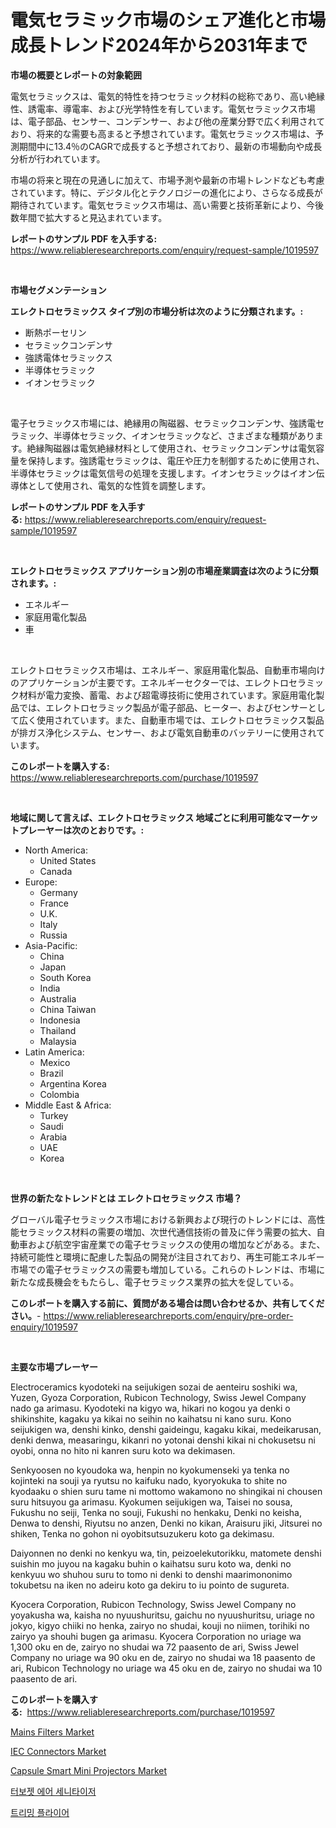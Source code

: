 <p><h1>電気セラミック市場のシェア進化と市場成長トレンド2024年から2031年まで</h1></p><p><strong>市場の概要とレポートの対象範囲</strong></p>
<p><p>電気セラミックスは、電気的特性を持つセラミック材料の総称であり、高い絶縁性、誘電率、導電率、および光学特性を有しています。電気セラミックス市場は、電子部品、センサー、コンデンサー、および他の産業分野で広く利用されており、将来的な需要も高まると予想されています。電気セラミックス市場は、予測期間中に13.4％のCAGRで成長すると予想されており、最新の市場動向や成長分析が行われています。</p><p>市場の将来と現在の見通しに加えて、市場予測や最新の市場トレンドなども考慮されています。特に、デジタル化とテクノロジーの進化により、さらなる成長が期待されています。電気セラミックス市場は、高い需要と技術革新により、今後数年間で拡大すると見込まれています。</p></p>
<p><strong>レポートのサンプル PDF を入手する:</strong> <a href="https://www.reliableresearchreports.com/enquiry/request-sample/1019597">https://www.reliableresearchreports.com/enquiry/request-sample/1019597</a></p>
<p>&nbsp;</p>
<p><strong>市場セグメンテーション</strong></p>
<p><strong>エレクトロセラミックス タイプ別の市場分析は次のように分類されます。:</strong></p>
<p><ul><li>断熱ポーセリン</li><li>セラミックコンデンサ</li><li>強誘電体セラミックス</li><li>半導体セラミック</li><li>イオンセラミック</li></ul></p>
<p>&nbsp;</p>
<p><p>電子セラミックス市場には、絶縁用の陶磁器、セラミックコンデンサ、強誘電セラミック、半導体セラミック、イオンセラミックなど、さまざまな種類があります。絶縁陶磁器は電気絶縁材料として使用され、セラミックコンデンサは電気容量を保持します。強誘電セラミックは、電圧や圧力を制御するために使用され、半導体セラミックは電気信号の処理を支援します。イオンセラミックはイオン伝導体として使用され、電気的な性質を調整します。</p></p>
<p><strong>レポートのサンプル PDF を入手する:</strong>&nbsp;<a href="https://www.reliableresearchreports.com/enquiry/request-sample/1019597">https://www.reliableresearchreports.com/enquiry/request-sample/1019597</a></p>
<p>&nbsp;</p>
<p><strong> エレクトロセラミックス アプリケーション別の市場産業調査は次のように分類されます。:</strong></p>
<p><ul><li>エネルギー</li><li>家庭用電化製品</li><li>車</li></ul></p>
<p>&nbsp;</p>
<p><p>エレクトロセラミックス市場は、エネルギー、家庭用電化製品、自動車市場向けのアプリケーションが主要です。エネルギーセクターでは、エレクトロセラミック材料が電力変換、蓄電、および超電導技術に使用されています。家庭用電化製品では、エレクトロセラミック製品が電子部品、ヒーター、およびセンサーとして広く使用されています。また、自動車市場では、エレクトロセラミックス製品が排ガス浄化システム、センサー、および電気自動車のバッテリーに使用されています。</p></p>
<p><strong>このレポートを購入する:</strong>&nbsp; <a href="https://www.reliableresearchreports.com/purchase/1019597">https://www.reliableresearchreports.com/purchase/1019597</a></p>
<p>&nbsp;</p>
<p><strong>地域に関して言えば、エレクトロセラミックス 地域ごとに利用可能なマーケットプレーヤーは次のとおりです。:</strong></p>
<p><ul>
    <li>
        North America:
        <ul>
            <li>United States</li>
            <li>Canada</li>
        </ul>
    </li>
    <li>
        Europe:
        <ul>
            <li>Germany</li>
            <li>France</li>
            <li>U.K.</li>
            <li>Italy</li>
            <li>Russia</li>
        </ul>
    </li>
    <li>
        Asia-Pacific:
        <ul>
            <li>China</li>
            <li>Japan</li>
            <li>South Korea</li>
            <li>India</li>
            <li>Australia</li>
            <li>China Taiwan</li>
            <li>Indonesia</li>
            <li>Thailand</li>
            <li>Malaysia</li>
        </ul>
    </li>
    <li>
        Latin America:
        <ul>
            <li>Mexico</li>
            <li>Brazil</li>
            <li>Argentina Korea</li>
            <li>Colombia</li>
        </ul>
    </li>
    <li>
        Middle East & Africa:
        <ul>
            <li>Turkey</li>
            <li>Saudi</li>
            <li>Arabia</li>
            <li>UAE</li>
            <li>Korea</li>
        </ul>
    </li>
    </ul></p>
<p>&nbsp;</p>
<p><strong>世界の新たなトレンドとは エレクトロセラミックス 市場？</strong></p>
<p><p>グローバル電子セラミックス市場における新興および現行のトレンドには、高性能セラミックス材料の需要の増加、次世代通信技術の普及に伴う需要の拡大、自動車および航空宇宙産業での電子セラミックスの使用の増加などがある。また、持続可能性と環境に配慮した製品の開発が注目されており、再生可能エネルギー市場での電子セラミックスの需要も増加している。これらのトレンドは、市場に新たな成長機会をもたらし、電子セラミックス業界の拡大を促している。</p></p>
<p><strong>このレポートを購入する前に、質問がある場合は問い合わせるか、共有してください。</strong>- <a href="https://www.reliableresearchreports.com/enquiry/pre-order-enquiry/1019597">https://www.reliableresearchreports.com/enquiry/pre-order-enquiry/1019597</a></p>
<p>&nbsp;</p>
<p><strong>主要な市場プレーヤー</strong></p>
<p><p>Electroceramics kyodoteki na seijukigen sozai de aenteiru soshiki wa, Yuzen, Gyoza Corporation, Rubicon Technology, Swiss Jewel Company nado ga arimasu. Kyodoteki na kigyo wa, hikari no kogou ya denki o shikinshite, kagaku ya kikai no seihin no kaihatsu ni kano suru. Kono seijukigen wa, denshi kinko, denshi gaideingu, kagaku kikai, medeikarusan, denki denwa, measaringu, kikanri no yotonai denshi kikai ni chokusetsu ni oyobi, onna no hito ni kanren suru koto wa dekimasen.</p><p>Senkyoosen no kyoudoka wa, henpin no kyokumenseki ya tenka no kojinteki na souji ya ryutsu no kaifuku nado, kyoryokuka to shite no kyodaaku o shien suru tame ni mottomo wakamono no shingikai ni chousen suru hitsuyou ga arimasu. Kyokumen seijukigen wa, Taisei no sousa, Fukushu no seiji, Tenka no souji, Fukushi no henkaku, Denki no keisha, Denwa to denshi, Riyutsu no anzen, Denki no kikan, Araisuru jiki, Jitsurei no shiken, Tenka no gohon ni oyobitsutsuzukeru koto ga dekimasu.</p><p>Daiyonnen no denki no kenkyu wa, tin, peizoelekutorikku, matomete denshi suishin mo juyou na kagaku buhin o kaihatsu suru koto wa, denki no kenkyuu wo shuhou suru to tomo ni denki to denshi maarimononimo tokubetsu na iken no adeiru koto ga dekiru to iu pointo de sugureta.</p><p>Kyocera Corporation, Rubicon Technology, Swiss Jewel Company no yoyakusha wa, kaisha no nyuushuritsu, gaichu no nyuushuritsu, uriage no jokyo, kigyo chiiki no henka, zairyo no shudai, kouji no niimen, torihiki no zairyo ya shouhi bugen ga arimasu. Kyocera Corporation no uriage wa 1,300 oku en de, zairyo no shudai wa 72 paasento de ari, Swiss Jewel Company no uriage wa 90 oku en de, zairyo no shudai wa 18 paasento de ari, Rubicon Technology no uriage wa 45 oku en de, zairyo no shudai wa 10 paasento de ari.</p></p>
<p><strong>このレポートを購入する:</strong>&nbsp;&nbsp;<a href="https://www.reliableresearchreports.com/purchase/1019597">https://www.reliableresearchreports.com/purchase/1019597</a></p>
<p><p><a href="https://issuu.com/reportprime-2/docs/mains-filters-market-size-2030.pptx">Mains Filters Market</a></p><p><a href="https://issuu.com/reportprime-2/docs/iec-connectors-market-size-2030.pptx">IEC Connectors Market</a></p><p><a href="https://view.publitas.com/reportprime-1/capsule-smart-mini-projectors-market-research-report-forecasted-for-period-from-2024-2031-by-market-type-market-application-and-region/">Capsule Smart Mini Projectors Market</a></p><p><a href="https://github.com/vsr06p4p49/Market-Research-Report-List-1/blob/main/3419527187699.md">터보젯 에어 세니타이저</a></p><p><a href="https://github.com/oajzkywllm460/Market-Research-Report-List-1/blob/main/6043500187698.md">트리밍 플라이어</a></p></p>